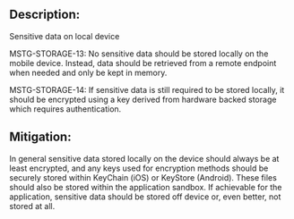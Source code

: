 ## Description:

Sensitive data on local device

MSTG-STORAGE-13: No sensitive data should be stored locally on the mobile device. Instead, data should be retrieved from a remote endpoint when needed and only be kept in memory.

MSTG-STORAGE-14: If sensitive data is still required to be stored locally, it should be encrypted using a key derived from hardware backed storage which requires authentication.


## Mitigation:

In general sensitive data stored locally on the device should always be at least encrypted, and any keys used for encryption methods should be securely stored within KeyChain (iOS) or KeyStore (Android). These files should also be stored within the application sandbox. If achievable for the application, sensitive data should be stored off device or, even better, not stored at all.